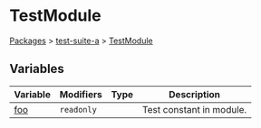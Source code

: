# TestModule

[Packages](/) \> [test-suite-a](/test-suite-a/) \> [TestModule](/test-suite-a/testmodule-namespace/)

## Variables

| Variable | Modifiers | Type | Description |
| - | - | - | - |
| [foo](/test-suite-a/testmodule-namespace/foo-variable) | `readonly` | | Test constant in module. |
